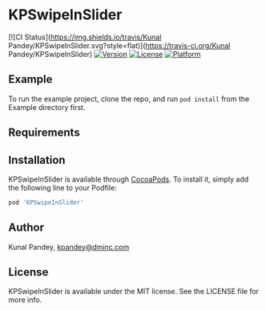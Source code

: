 # KPSwipeInSlider

[![CI Status](https://img.shields.io/travis/Kunal Pandey/KPSwipeInSlider.svg?style=flat)](https://travis-ci.org/Kunal Pandey/KPSwipeInSlider)
[![Version](https://img.shields.io/cocoapods/v/KPSwipeInSlider.svg?style=flat)](https://cocoapods.org/pods/KPSwipeInSlider)
[![License](https://img.shields.io/cocoapods/l/KPSwipeInSlider.svg?style=flat)](https://cocoapods.org/pods/KPSwipeInSlider)
[![Platform](https://img.shields.io/cocoapods/p/KPSwipeInSlider.svg?style=flat)](https://cocoapods.org/pods/KPSwipeInSlider)

## Example

To run the example project, clone the repo, and run `pod install` from the Example directory first.

## Requirements

## Installation

KPSwipeInSlider is available through [CocoaPods](https://cocoapods.org). To install
it, simply add the following line to your Podfile:

```ruby
pod 'KPSwipeInSlider'
```

## Author

Kunal Pandey, kpandey@dminc.com

## License

KPSwipeInSlider is available under the MIT license. See the LICENSE file for more info.
